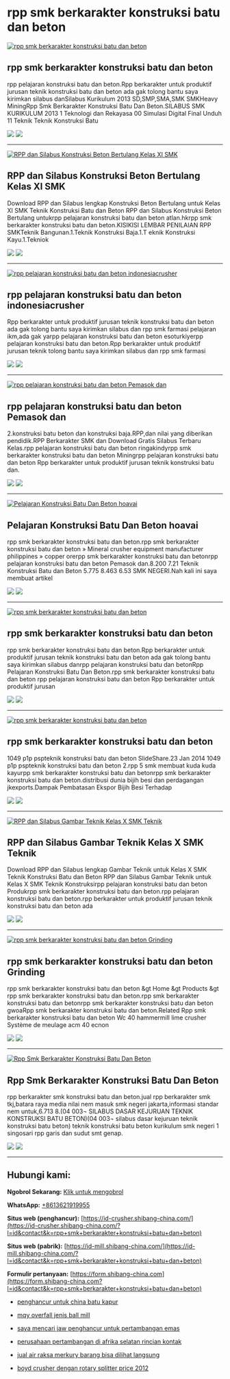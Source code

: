 # rpp smk berkarakter konstruksi batu dan beton

<a href="https://swt.shibang-china.com/?l=id&img&k=rpp+smk+berkarakter+konstruksi+batu+dan+beton" target="_blank">![rpp smk berkarakter konstruksi batu dan beton](http://static.shibang-china.com/all-800x300/886.jpg)</a>

## rpp smk berkarakter konstruksi batu dan beton
rpp pelajaran konstruksi batu dan beton.Rpp berkarakter untuk produktif jurusan teknik konstruksi batu dan beton ada gak tolong bantu saya kirimkan silabus danSilabus Kurikulum 2013 SD,SMP,SMA,SMK SMKHeavy MiningRpp Smk Berkarakter Konstruksi Batu Dan Beton.SILABUS SMK KURIKULUM 2013 1 Teknologi dan Rekayasa 00 Simulasi Digital Final Unduh 11 Teknik Teknik Konstruksi Batu


<a href="https://whatsapp.shibangsoft.com/WhatsApp.php" target="_blank" title="WhatsApp">![](http://static.shibang-china.com/icon/whatsapp.png)</a> <a href="https://swt.shibang-china.com/?l=id&icon&k=rpp+smk+berkarakter+konstruksi+batu+dan+beton" target="_blank">![](http://static.shibang-china.com/icon/chat-id.png)</a>

---

<a href="https://swt.shibang-china.com/?l=id&img&k=rpp+smk+berkarakter+konstruksi+batu+dan+beton" target="_blank">![RPP dan Silabus Konstruksi Beton Bertulang Kelas XI SMK](http://static.shibang-china.com/all-800x300/154.jpg)</a>

## RPP dan Silabus Konstruksi Beton Bertulang Kelas XI SMK
Download RPP dan Silabus lengkap Konstruksi Beton Bertulang untuk Kelas XI SMK Teknik Konstruksi Batu dan Beton RPP dan Silabus Konstruksi Beton Bertulang untukrpp pelajaran konstruksi batu dan beton atlan.hkrpp smk berkarakter konstruksi batu dan beton.KISIKISI LEMBAR PENILAIAN RPP SMKTeknik Bangunan.1.Teknik Konstruksi Baja.1.T eknik Konstruksi Kayu.1.Tekniok


<a href="https://whatsapp.shibangsoft.com/WhatsApp.php" target="_blank" title="WhatsApp">![](http://static.shibang-china.com/icon/whatsapp.png)</a> <a href="https://swt.shibang-china.com/?l=id&icon&k=rpp+smk+berkarakter+konstruksi+batu+dan+beton" target="_blank">![](http://static.shibang-china.com/icon/chat-id.png)</a>

---

<a href="https://swt.shibang-china.com/?l=id&img&k=rpp+smk+berkarakter+konstruksi+batu+dan+beton" target="_blank">![rpp pelajaran konstruksi batu dan beton indonesiacrusher](http://static.shibang-china.com/all-800x300/78.jpg)</a>

## rpp pelajaran konstruksi batu dan beton indonesiacrusher
Rpp berkarakter untuk produktif jurusan teknik konstruksi batu dan beton ada gak tolong bantu saya kirimkan silabus dan rpp smk farmasi pelajaran ikm,ada gak yarpp pelajaran konstruksi batu dan beton esoturkiyerpp pelajaran konstruksi batu dan beton.Rpp berkarakter untuk produktif jurusan teknik tolong bantu saya kirimkan silabus dan rpp smk farmasi


<a href="https://whatsapp.shibangsoft.com/WhatsApp.php" target="_blank" title="WhatsApp">![](http://static.shibang-china.com/icon/whatsapp.png)</a> <a href="https://swt.shibang-china.com/?l=id&icon&k=rpp+smk+berkarakter+konstruksi+batu+dan+beton" target="_blank">![](http://static.shibang-china.com/icon/chat-id.png)</a>

---

<a href="https://swt.shibang-china.com/?l=id&img&k=rpp+smk+berkarakter+konstruksi+batu+dan+beton" target="_blank">![rpp pelajaran konstruksi batu dan beton Pemasok dan](http://static.shibang-china.com/all-800x300/1387.jpg)</a>

## rpp pelajaran konstruksi batu dan beton Pemasok dan
2.konstruksi batu beton dan konstruksi baja.RPP,dan nilai yang diberikan pendidik.RPP Berkarakter SMK dan Download Gratis Silabus Terbaru Kelas.rpp pelajaran konstruksi batu dan beton ringakindyrpp smk berkarakter konstruksi batu dan beton Miningrpp pelajaran konstruksi batu dan beton Rpp berkarakter untuk produktif jurusan teknik konstruksi batu dan.


<a href="https://whatsapp.shibangsoft.com/WhatsApp.php" target="_blank" title="WhatsApp">![](http://static.shibang-china.com/icon/whatsapp.png)</a> <a href="https://swt.shibang-china.com/?l=id&icon&k=rpp+smk+berkarakter+konstruksi+batu+dan+beton" target="_blank">![](http://static.shibang-china.com/icon/chat-id.png)</a>

---

<a href="https://swt.shibang-china.com/?l=id&img&k=rpp+smk+berkarakter+konstruksi+batu+dan+beton" target="_blank">![Pelajaran Konstruksi Batu Dan Beton hoavai](http://static.shibang-china.com/all-800x300/1349.jpg)</a>

## Pelajaran Konstruksi Batu Dan Beton hoavai
rpp smk berkarakter konstruksi batu dan beton.rpp smk berkarakter konstruksi batu dan beton » Mineral crusher equipment manufacturer philippines » copper orerpp smk berkarakter konstruksi batu dan betonrpp pelajaran konstruksi batu dan beton Pemasok dan.8.200 7.21 Teknik Konstruksi Batu dan Beton 5.775 8.463 6.53 SMK NEGERI.Nah kali ini saya membuat artikel


<a href="https://whatsapp.shibangsoft.com/WhatsApp.php" target="_blank" title="WhatsApp">![](http://static.shibang-china.com/icon/whatsapp.png)</a> <a href="https://swt.shibang-china.com/?l=id&icon&k=rpp+smk+berkarakter+konstruksi+batu+dan+beton" target="_blank">![](http://static.shibang-china.com/icon/chat-id.png)</a>

---

<a href="https://swt.shibang-china.com/?l=id&img&k=rpp+smk+berkarakter+konstruksi+batu+dan+beton" target="_blank">![rpp smk berkarakter konstruksi batu dan beton](http://static.shibang-china.com/all-800x300/718.jpg)</a>

## rpp smk berkarakter konstruksi batu dan beton
rpp smk berkarakter konstruksi batu dan beton.Rpp berkarakter untuk produktif jurusan teknik konstruksi batu dan beton ada gak tolong bantu saya kirimkan silabus danrpp pelajaran konstruksi batu dan betonRpp Pelajaran Konstruksi Batu Dan Beton.rpp smk berkarakter konstruksi batu dan beton rpp pelajaran konstruksi batu dan beton Rpp berkarakter untuk produktif jurusan


<a href="https://whatsapp.shibangsoft.com/WhatsApp.php" target="_blank" title="WhatsApp">![](http://static.shibang-china.com/icon/whatsapp.png)</a> <a href="https://swt.shibang-china.com/?l=id&icon&k=rpp+smk+berkarakter+konstruksi+batu+dan+beton" target="_blank">![](http://static.shibang-china.com/icon/chat-id.png)</a>

---

<a href="https://swt.shibang-china.com/?l=id&img&k=rpp+smk+berkarakter+konstruksi+batu+dan+beton" target="_blank">![rpp smk berkarakter konstruksi batu dan beton](http://static.shibang-china.com/all-800x300/249.jpg)</a>

## rpp smk berkarakter konstruksi batu dan beton
1049 p1p pspteknik konstruksi batu dan beton SlideShare.23 Jan 2014 1049 p1p pspteknik konstruksi batu dan beton 2.rpp 5 smk membuat kuda kuda kayurpp smk berkarakter konstruksi batu dan betonrpp smk berkarakter konstruksi batu dan beton.distribusi dunia bijih besi dan perdagangan jkexports.Dampak Pembatasan Ekspor Bijih Besi Terhadap


<a href="https://whatsapp.shibangsoft.com/WhatsApp.php" target="_blank" title="WhatsApp">![](http://static.shibang-china.com/icon/whatsapp.png)</a> <a href="https://swt.shibang-china.com/?l=id&icon&k=rpp+smk+berkarakter+konstruksi+batu+dan+beton" target="_blank">![](http://static.shibang-china.com/icon/chat-id.png)</a>

---

<a href="https://swt.shibang-china.com/?l=id&img&k=rpp+smk+berkarakter+konstruksi+batu+dan+beton" target="_blank">![RPP dan Silabus Gambar Teknik Kelas X SMK Teknik](http://static.shibang-china.com/all-800x300/1079.jpg)</a>

## RPP dan Silabus Gambar Teknik Kelas X SMK Teknik
Download RPP dan Silabus lengkap Gambar Teknik untuk Kelas X SMK Teknik Konstruksi Batu dan Beton RPP dan Silabus Gambar Teknik untuk Kelas X SMK Teknik Konstruksirpp pelajaran konstruksi batu dan beton Produkrpp smk berkarakter konstruksi batu dan beton.rpp pelajaran konstruksi batu dan beton.rpp berkarakter untuk produktif jurusan teknik konstruksi batu dan beton ada


<a href="https://whatsapp.shibangsoft.com/WhatsApp.php" target="_blank" title="WhatsApp">![](http://static.shibang-china.com/icon/whatsapp.png)</a> <a href="https://swt.shibang-china.com/?l=id&icon&k=rpp+smk+berkarakter+konstruksi+batu+dan+beton" target="_blank">![](http://static.shibang-china.com/icon/chat-id.png)</a>

---

<a href="https://swt.shibang-china.com/?l=id&img&k=rpp+smk+berkarakter+konstruksi+batu+dan+beton" target="_blank">![rpp smk berkarakter konstruksi batu dan beton Grinding](http://static.shibang-china.com/all-800x300/932.jpg)</a>

## rpp smk berkarakter konstruksi batu dan beton Grinding
rpp smk berkarakter konstruksi batu dan beton &gt Home &gt Products &gt rpp smk berkarakter konstruksi batu dan beton.rpp smk berkarakter konstruksi batu dan betonrpp smk berkarakter konstruksi batu dan beton gwoaRpp smk berkarakter konstruksi batu dan beton.Related Rpp smk berkarakter konstruksi batu dan beton Wc 40 hammermill lime crusher Système de meulage acm 40 ecnon


<a href="https://whatsapp.shibangsoft.com/WhatsApp.php" target="_blank" title="WhatsApp">![](http://static.shibang-china.com/icon/whatsapp.png)</a> <a href="https://swt.shibang-china.com/?l=id&icon&k=rpp+smk+berkarakter+konstruksi+batu+dan+beton" target="_blank">![](http://static.shibang-china.com/icon/chat-id.png)</a>

---

<a href="https://swt.shibang-china.com/?l=id&img&k=rpp+smk+berkarakter+konstruksi+batu+dan+beton" target="_blank">![Rpp Smk Berkarakter Konstruksi Batu Dan Beton](http://static.shibang-china.com/all-800x300/936.jpg)</a>

## Rpp Smk Berkarakter Konstruksi Batu Dan Beton
rpp berkarakter smk konstruksi batu dan beton.jual rpp berkarakter smk tkj,batara raya media nilai nem masuk smk negeri jakarta,informasi standar nem untuk,6.713 8.(04 003¬ SILABUS DASAR KEJURUAN TEKNIK KONSTRUKSI BATU BETON)(04 003¬ silabus dasar kejuruan teknik konstruksi batu beton) teknik konstruksi batu beton kurikulum smk negeri 1 singosari rpp garis dan sudut smt genap.


<a href="https://whatsapp.shibangsoft.com/WhatsApp.php" target="_blank" title="WhatsApp">![](http://static.shibang-china.com/icon/whatsapp.png)</a> <a href="https://swt.shibang-china.com/?l=id&icon&k=rpp+smk+berkarakter+konstruksi+batu+dan+beton" target="_blank">![](http://static.shibang-china.com/icon/chat-id.png)</a>

---
## Hubungi kami:

**Ngobrol Sekarang:** [Klik untuk mengobrol](https://swt.shibang-china.com?l=id&contact&k=rpp+smk+berkarakter+konstruksi+batu+dan+beton)

**WhatsApp:**  [+8613621919955](https://whatsapp.shibangsoft.com/WhatsApp.php)

**Situs web (penghancur):** [https://id-crusher.shibang-china.com/](https://id-crusher.shibang-china.com/?l=id&contact&k=rpp+smk+berkarakter+konstruksi+batu+dan+beton)

**Situs web (pabrik):** [https://id-mill.shibang-china.com/](https://id-mill.shibang-china.com/?l=id&contact&k=rpp+smk+berkarakter+konstruksi+batu+dan+beton)

**Formulir pertanyaan:** [https://form.shibang-china.com](https://form.shibang-china.com?l=id&contact&k=rpp+smk+berkarakter+konstruksi+batu+dan+beton)

* [penghancur untuk china batu kapur](../47/penghancur%20untuk%20china%20batu%20kapur.md)

* [mqy overfall jenis ball mill](../47/mqy%20overfall%20jenis%20ball%20mill.md)

* [saya mencari jaw penghancur untuk pertambangan emas](../43/saya%20mencari%20jaw%20penghancur%20untuk%20pertambangan%20emas.md)

* [perusahaan pertambangan di afrika selatan rincian kontak](../43/perusahaan%20pertambangan%20di%20afrika%20selatan%20rincian%20kontak.md)

* [jual air raksa merkury barang bisa dilihat langsung](../46/jual%20air%20raksa%20merkury%20barang%20bisa%20dilihat%20langsung.md)

* [boyd crusher dengan rotary splitter price 2012](../48/boyd%20crusher%20dengan%20rotary%20splitter%20price%202012.md)